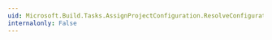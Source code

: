 ```yaml
---
uid: Microsoft.Build.Tasks.AssignProjectConfiguration.ResolveConfigurationPlatformUsingMappings
internalonly: False
---
```

